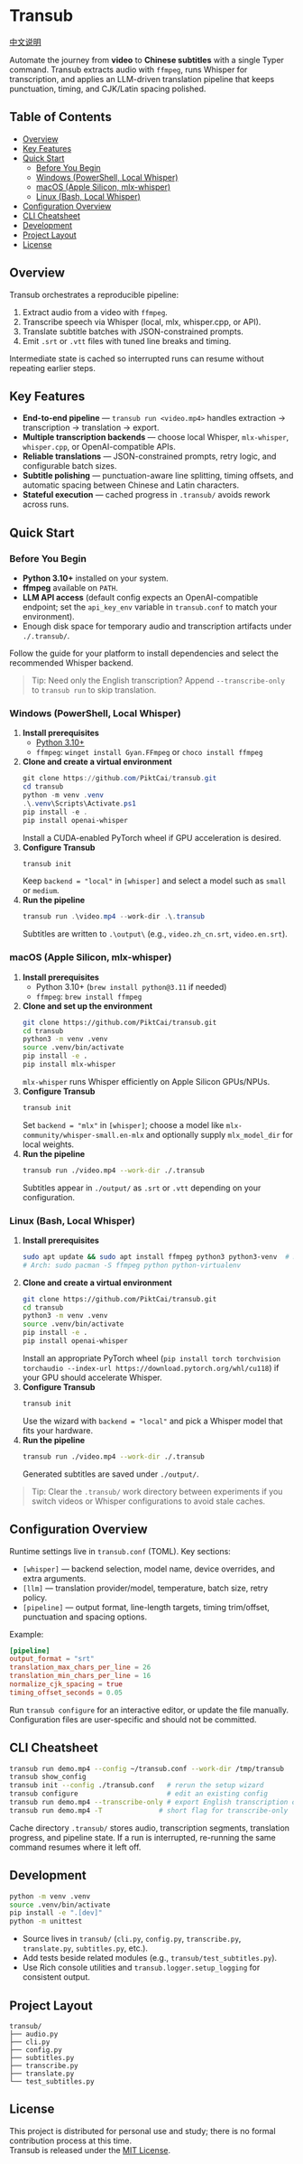 # Transub

[中文说明](README.zh-CN.md)

Automate the journey from **video** to **Chinese subtitles** with a single Typer command. Transub extracts audio with `ffmpeg`, runs Whisper for transcription, and applies an LLM-driven translation pipeline that keeps punctuation, timing, and CJK/Latin spacing polished.

## Table of Contents

- [Overview](#overview)
- [Key Features](#key-features)
- [Quick Start](#quick-start)
  - [Before You Begin](#before-you-begin)
  - [Windows (PowerShell, Local Whisper)](#windows-powershell-local-whisper)
  - [macOS (Apple Silicon, mlx-whisper)](#macos-apple-silicon-mlx-whisper)
  - [Linux (Bash, Local Whisper)](#linux-bash-local-whisper)
- [Configuration Overview](#configuration-overview)
- [CLI Cheatsheet](#cli-cheatsheet)
- [Development](#development)
- [Project Layout](#project-layout)
- [License](#license)

## Overview

Transub orchestrates a reproducible pipeline:

1. Extract audio from a video with `ffmpeg`.
2. Transcribe speech via Whisper (local, mlx, whisper.cpp, or API).
3. Translate subtitle batches with JSON-constrained prompts.
4. Emit `.srt` or `.vtt` files with tuned line breaks and timing.

Intermediate state is cached so interrupted runs can resume without repeating earlier steps.

## Key Features

- **End-to-end pipeline** — `transub run <video.mp4>` handles extraction → transcription → translation → export.
- **Multiple transcription backends** — choose local Whisper, `mlx-whisper`, `whisper.cpp`, or OpenAI-compatible APIs.
- **Reliable translations** — JSON-constrained prompts, retry logic, and configurable batch sizes.
- **Subtitle polishing** — punctuation-aware line splitting, timing offsets, and automatic spacing between Chinese and Latin characters.
- **Stateful execution** — cached progress in `.transub/` avoids rework across runs.

## Quick Start

### Before You Begin

- **Python 3.10+** installed on your system.
- **ffmpeg** available on `PATH`.
- **LLM API access** (default config expects an OpenAI-compatible endpoint; set the `api_key_env` variable in `transub.conf` to match your environment).
- Enough disk space for temporary audio and transcription artifacts under `./.transub/`.

Follow the guide for your platform to install dependencies and select the recommended Whisper backend.

> Tip: Need only the English transcription? Append `--transcribe-only` to `transub run` to skip translation.

### Windows (PowerShell, Local Whisper)

1. **Install prerequisites**
   - [Python 3.10+](https://www.python.org/downloads/windows/)
   - `ffmpeg`: `winget install Gyan.FFmpeg` or `choco install ffmpeg`
2. **Clone and create a virtual environment**
   ```powershell
   git clone https://github.com/PiktCai/transub.git
   cd transub
   python -m venv .venv
   .\.venv\Scripts\Activate.ps1
   pip install -e .
   pip install openai-whisper
   ```
   Install a CUDA-enabled PyTorch wheel if GPU acceleration is desired.
3. **Configure Transub**
   ```powershell
   transub init
   ```
   Keep `backend = "local"` in `[whisper]` and select a model such as `small` or `medium`.
4. **Run the pipeline**
   ```powershell
   transub run .\video.mp4 --work-dir .\.transub
   ```
   Subtitles are written to `.\output\` (e.g., `video.zh_cn.srt`, `video.en.srt`).

### macOS (Apple Silicon, mlx-whisper)

1. **Install prerequisites**
   - Python 3.10+ (`brew install python@3.11` if needed)
   - `ffmpeg`: `brew install ffmpeg`
2. **Clone and set up the environment**
   ```bash
   git clone https://github.com/PiktCai/transub.git
   cd transub
   python3 -m venv .venv
   source .venv/bin/activate
   pip install -e .
   pip install mlx-whisper
   ```
   `mlx-whisper` runs Whisper efficiently on Apple Silicon GPUs/NPUs.
3. **Configure Transub**
   ```bash
   transub init
   ```
   Set `backend = "mlx"` in `[whisper]`; choose a model like `mlx-community/whisper-small.en-mlx` and optionally supply `mlx_model_dir` for local weights.
4. **Run the pipeline**
   ```bash
   transub run ./video.mp4 --work-dir ./.transub
   ```
   Subtitles appear in `./output/` as `.srt` or `.vtt` depending on your configuration.

### Linux (Bash, Local Whisper)

1. **Install prerequisites**
   ```bash
   sudo apt update && sudo apt install ffmpeg python3 python3-venv  # Debian/Ubuntu
   # Arch: sudo pacman -S ffmpeg python python-virtualenv
   ```
2. **Clone and create a virtual environment**
   ```bash
   git clone https://github.com/PiktCai/transub.git
   cd transub
   python3 -m venv .venv
   source .venv/bin/activate
   pip install -e .
   pip install openai-whisper
   ```
   Install an appropriate PyTorch wheel (`pip install torch torchvision torchaudio --index-url https://download.pytorch.org/whl/cu118`) if your GPU should accelerate Whisper.
3. **Configure Transub**
   ```bash
   transub init
   ```
   Use the wizard with `backend = "local"` and pick a Whisper model that fits your hardware.
4. **Run the pipeline**
   ```bash
   transub run ./video.mp4 --work-dir ./.transub
   ```
   Generated subtitles are saved under `./output/`.

> Tip: Clear the `.transub/` work directory between experiments if you switch videos or Whisper configurations to avoid stale caches.

## Configuration Overview

Runtime settings live in `transub.conf` (TOML). Key sections:

- `[whisper]` — backend selection, model name, device overrides, and extra arguments.
- `[llm]` — translation provider/model, temperature, batch size, retry policy.
- `[pipeline]` — output format, line-length targets, timing trim/offset, punctuation and spacing options.

Example:

```toml
[pipeline]
output_format = "srt"
translation_max_chars_per_line = 26
translation_min_chars_per_line = 16
normalize_cjk_spacing = true
timing_offset_seconds = 0.05
```

Run `transub configure` for an interactive editor, or update the file manually. Configuration files are user-specific and should not be committed.

## CLI Cheatsheet

```bash
transub run demo.mp4 --config ~/transub.conf --work-dir /tmp/transub
transub show_config
transub init --config ./transub.conf   # rerun the setup wizard
transub configure                      # edit an existing config
transub run demo.mp4 --transcribe-only # export English transcription only
transub run demo.mp4 -T              # short flag for transcribe-only
```

Cache directory `.transub/` stores audio, transcription segments, translation progress, and pipeline state. If a run is interrupted, re-running the same command resumes where it left off.

## Development

```bash
python -m venv .venv
source .venv/bin/activate
pip install -e ".[dev]"
python -m unittest
```

- Source lives in `transub/` (`cli.py`, `config.py`, `transcribe.py`, `translate.py`, `subtitles.py`, etc.).
- Add tests beside related modules (e.g., `transub/test_subtitles.py`).
- Use Rich console utilities and `transub.logger.setup_logging` for consistent output.

## Project Layout

```
transub/
├── audio.py
├── cli.py
├── config.py
├── subtitles.py
├── transcribe.py
├── translate.py
└── test_subtitles.py
```

## License

This project is distributed for personal use and study; there is no formal contribution process at this time.  
Transub is released under the [MIT License](LICENSE).
